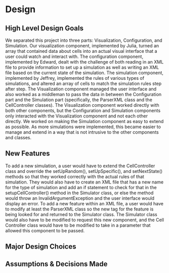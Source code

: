 

Design
=======
## High Level Design Goals

We separated this project into three parts: Visualization, Configuration, and Simulation. Our visualization component, implemented by Julia, turned an array that contained data about cells into an actual visual interface that a user could watch and interact with. The configuration component, implemented by Edward, dealt with the challenge of both reading in an XML file to provide information to set up a simulation as well as writing an XML file based on the current state of the simulation. The simulation component, implemented by Jeffrey, implemented the rules of various types of simulations, and altered an array of cells to match the simulation rules step after step. The Visualization component managed the user interface and also worked as a middleman to pass the data in between the Configuration part and the Simulation part (specifically, the ParserXML class and the CellController classes). The Visualization component worked directly with both other components, but the Configuration and Simulation components only interacted with the Visualization component and not each other directly. 
We worked on making the Simulation component as easy to extend as possible. As more simulations were implemented, this became easier to manage and extend in  a way that is not intrusive to the other components and classes.

## New Features
To add a new simulation, a user would have to extend the CellController class and override the setUpRandom(), setUpSpecific(), and setNextState() methods so that they worked correctly with the actual rules of that simulation. They would also have to create an XML file that has  a new name for the type of simulation and add an if statement to check for that in the setupCellController() method in the Simulator class, or else the method would throw an InvalidArgumentException and the user interface would display an error. 
To add a new feature within an XML file, a user would have to modify at least the ParserXML class so the new tag for the feature is being looked for and returned to the Simulator class. The Simulator class would also have to be modified to request this new component, and the Cell Controller class would have to be modified to take in a parameter that allowed this component to be passed. 

## Major Design Choices

## Assumptions & Decisions Made